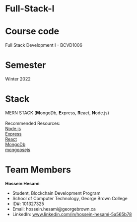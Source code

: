 # Full-Stack-I
# Course code
Full Stack Development I - BCVD1006
# Semester
Winter 2022
# Stack
MERN STACK (<b>M</b>ongoDb, <b>E</b>xpress, <b>R</b>eact, <b>N</b>ode.js)<br><br>
Recommended Resources:<br>
<a href="https://nodejs.org" target="_blank">Node.js</a><br>
<a href="https://expressjs.com/" target="_blank">Express</a><br>
<a href="https://reactjs.org/docs/getting-started.html" target="_blank">React</a><br>
<a href="https://www.mongodb.com/" target="_blank">MongoDb</a><br>
<a href="https://mongoosejs.com/" target="_blank">mongoosejs</a><br>

# Team Members
<b>Hossein Hesami</b>
<ul>
<li>Student, Blockchain Development Program</li>
<li>School of Computer Technology, George Brown College</li>
<li>ID#: 101327325</li>
<li>Email: hossein.hesami@georgebrown.ca</li>
<li>LinkedIn: <a href="www.linkedin.com/in/hossein-hesami-5a565b78" target="_blank">www.linkedin.com/in/hossein-hesami-5a565b78</a>
</ul>